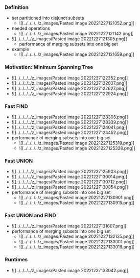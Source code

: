 ### Definition
+ set partitioned into disjunct subsets
	+ ![[../../../../z_images/Pasted image 20221227121052.png]]
+ needed operations
	+ ![[../../../../z_images/Pasted image 20221227121142.png]]
+ ![[../../../../z_images/Pasted image 20221227121305.png]]
	+ performance of merging subsets into one big set
+ example
	+ ![[../../../../z_images/Pasted image 20221227121659.png]]

### Motivation: Minimum Spanning Tree
+ ![[../../../../z_images/Pasted image 20221227122352.png]]
+ ![[../../../../z_images/Pasted image 20221227122037.png]]
+ ![[../../../../z_images/Pasted image 20221227122627.png]]
+ ![[../../../../z_images/Pasted image 20221227122924.png]]

### Fast FIND
+ ![[../../../../z_images/Pasted image 20221227123306.png]]
+ ![[../../../../z_images/Pasted image 20221227123339.png]]
+ ![[../../../../z_images/Pasted image 20221227124041.png]]
+ ![[../../../../z_images/Pasted image 20221227124452.png]]
+ performance of merging subsets into one big set
	+ ![[../../../../z_images/Pasted image 20221227125319.png]]
	+ ![[../../../../z_images/Pasted image 20221227125328.png]]

### Fast UNION
+ ![[../../../../z_images/Pasted image 20221227125903.png]]
+ ![[../../../../z_images/Pasted image 20221227130014.png]]
+ ![[../../../../z_images/Pasted image 20221227130712.png]]
+ ![[../../../../z_images/Pasted image 20221227130854.png]]
+ performance of merging subsets into one big set
	+ ![[../../../../z_images/Pasted image 20221227130901.png]]
	+ ![[../../../../z_images/Pasted image 20221227130915.png]]

### Fast UNION and FIND
+ ![[../../../../z_images/Pasted image 20221227131607.png]]
+ performance of merging subsets into one big set
	+ ![[../../../../z_images/Pasted image 20221227132135.png]]
	+ ![[../../../../z_images/Pasted image 20221227133001.png]]
	+ ![[../../../../z_images/Pasted image 20221227133018.png]]

### Runtimes
+ ![[../../../../z_images/Pasted image 20221227133042.png]]